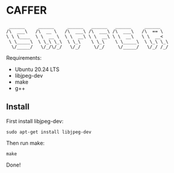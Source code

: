 # CAFFER


	 ______     ______     ______   ______   ______     ______
	/\  ___\   /\  __ \   /\  ___\ /\  ___\ /\  ___\   /\  == \
	\ \ \____  \ \  __ \  \ \  __\ \ \  __\ \ \  __\   \ \  __<
	 \ \_____\  \ \_\ \_\  \ \_\    \ \_\    \ \_____\  \ \_\ \_\
	  \/_____/   \/_/\/_/   \/_/     \/_/     \/_____/   \/_/ /_/



Requirements:
 - Ubuntu 20.24 LTS
 - libjpeg-dev
 - make
 - g++

## Install

First install libjpeg-dev:
```
sudo apt-get install libjpeg-dev
```

Then run make:
```
make
```

Done!